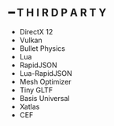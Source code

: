## ━ T H I R D  P A R T Y
  * DirectX 12
  * Vulkan
  * Bullet Physics
  * Lua
  * RapidJSON
  * Lua-RapidJSON
  * Mesh Optimizer
  * Tiny GLTF
  * Basis Universal
  * Xatlas
  * CEF
